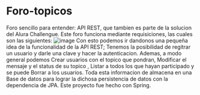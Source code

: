 # Foro-topicos
 Foro sencillo para entender: API REST, que tambien es parte de la solucion
 del Alura Challengue.
 Este foro funciona mediante requisiciones, las cuales son las siguientes:
![image](https://github.com/user-attachments/assets/1cc76d7a-d405-46fb-b711-2eadd09a4bfe)
Con esto podemos ir dandonos una pequeña idea de la funcionalidad de la API REST;
Tenemos la posibilidad de regitrar un usuario y darle una clave y hacer la autenticacion.
Ademas, a modo general podemos Crear usuarios con el topico que pondran, Modificar el mensaje y el status de su topico , Listar a todos los que hayan participado y se puede Borrar a los usuarios.
Toda esta informacion de almacena en una Base de datos para lograr la dichosa persistencia de datos
con la dependencia de JPA.
Este proyecto fue hecho con Spring.


